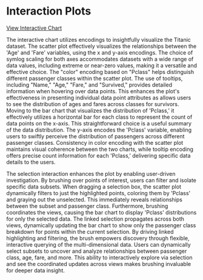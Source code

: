 # Interaction Plots

[View Interactive Chart]( https://veetran24.github.io/Interaction-Plots/survivor.html)

The interactive chart utilizes encodings to insightfully visualize the Titanic dataset. The scatter plot effectively visualizes the relationships between the 'Age' and 'Fare' variables, using the x and y-axis encodings. The choice of symlog scaling for both axes accommodates datasets with a wide range of data values, including extreme or near-zero values, making it a versatile and effective choice. The "color" encoding based on "Pclass" helps distinguish different passenger classes within the scatter plot. The use of tooltips, including "Name," "Age," "Fare," and "Survived," provides detailed information when hovering over data points. This enhances the plot's effectiveness in presenting individual data point attributes as allows users to see the distribution of ages and fares across classes for survivors. Moving to the bar chart that visualizes the distribution of 'Pclass,' it effectively utilizes a horizontal bar for each class to represent the count of data points on the x-axis. This straightforward choice is a useful summary of the data distribution. The y-axis encodes the 'Pclass' variable, enabling users to swiftly perceive the distribution of passengers across different passenger classes. Consistency in color encoding with the scatter plot maintains visual coherence between the two charts, while tooltip encoding offers precise count information for each 'Pclass,' delivering specific data details to the users.

The selection interaction enhances the plot by enabling user-driven investigation. By brushing over points of interest, users can filter and isolate specific data subsets.  When dragging a selection box, the scatter plot dynamically filters to just the highlighted points, coloring them by 'Pclass' and graying out the unselected.  This immediately reveals relationships between the subset and passenger class. Furthermore, brushing coordinates the views, causing the bar chart to display 'Pclass' distributions for only the selected data. The linked selection propagates across both views, dynamically updating the bar chart to show only the passenger class breakdown for points within the current selection. By driving linked highlighting and filtering, the brush empowers discovery through flexible, interactive querying of the multi-dimensional data. Users can dynamically select subsets to uncover and analyze relationships between passenger class, age, fare, and more. This ability to interactively explore via selection and see the coordinated updates across views makes brushing invaluable for deeper data insight.
